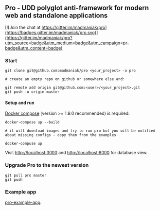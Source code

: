 ## Pro - UDD polyglot anti-framework for modern web and standalone applications

[![Join the chat at https://gitter.im/madmaniak/pro](https://badges.gitter.im/madmaniak/pro.svg)](https://gitter.im/madmaniak/pro?utm_source=badge&utm_medium=badge&utm_campaign=pr-badge&utm_content=badge)

### Start

```
git clone git@github.com:madmaniak/pro <your_project> -o pro

# create an empty repo on github or somewhere else and:

git remote add origin git@github.com:<user>/<your_project>.git
git push -u origin master
```

#### Setup and run

[Docker compose](https://docs.docker.com/compose/install) (version >= 1.9.0 recommended) is required.

```
docker-compose up --build

# it will download images and try to run pro but you will be notified
about missing configs - copy them from the examples

docker-compuse up
```

Visit [http://localhost:3000](http://localhost:3000)
and
[http://localhost:8000](http://localhost:8000) for database view.

### Upgrade Pro to the newest version

```
git pull pro master
git push
```

### Example app ###

[pro-example-app](https://github.com/madmaniak/pro-example-app).
